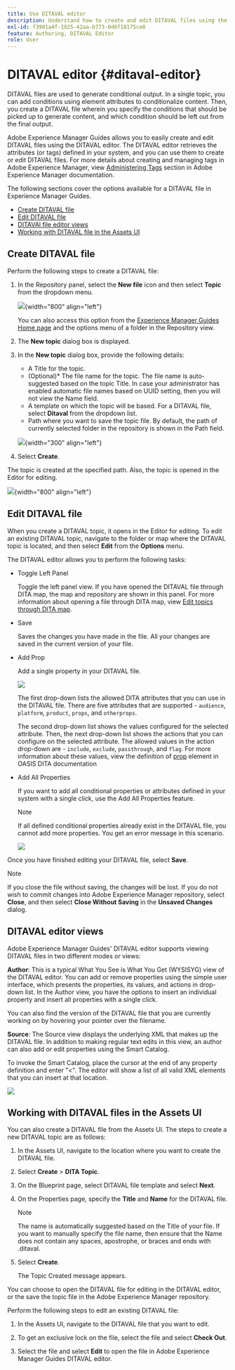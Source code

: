 ```yaml
---
title: Use DITAVAL editor
description: Understand how to create and edit DITAVAL files using the DIVATAL Editor in Adobe Experience Manager Guides. Know how the DITAVAL editor supports DITAVAL files in author and source views.
exl-id: f3901a4f-1925-42aa-b773-0d6f18175ce8
feature: Authoring, DITAVAL Editor
role: User
---
```

# DITAVAL editor {#ditaval-editor}

DITAVAL files are used to generate conditional output. In a single topic, you can add conditions using element attributes to conditionalize content. Then, you create a DITAVAL file wherein you specify the conditions that should be picked up to generate content, and which condition should be left out from the final output.

Adobe Experience Manager Guides allows you to easily create and edit DITAVAL files using the DITAVAL editor. The DITAVAL editor retrieves the attributes \(or tags\) defined in your system, and you can use them to create or edit DITAVAL files. For more details about creating and managing tags in Adobe Experience Manager, view [Administering Tags](https://experienceleague.adobe.com/docs/experience-manager-cloud-service/sites/authoring/features/tags.html?lang=en) section in Adobe Experience Manager documentation.

The following sections cover the options available for a DITAVAL file in Experience Manager Guides.

- [Create DITAVAL file](#create-ditaval-file)
- [Edit DITAVAL file](#edit-ditaval-file)
- [DITAVAl file editor views](#ditaval-editor-views)
- [Working with DITAVAL file in the Assets UI](#working-with-ditaval-files-in-the-assets-ui)

## Create DITAVAL file 

Perform the following steps to create a DITAVAL file:

1. In the Repository panel, select the **New file** icon and then select **Topic** from the dropdown menu. 

    ![](images/new-file-option.png){width="800" align="left"}

    You can also access this option from the [Experience Manager Guides Home page](./intro-home-page.md) and the options menu of a folder in the Repository view. 

2. The **New topic** dialog box is displayed.
    
3. In the **New topic** dialog box, provide the following details:
    - A Title for the topic.
    - \(Optional\)* The file name for the topic. The file name is auto-suggested based on the topic Title. In case your administrator has enabled automatic file names based on UUID setting, then you will not view the Name field.
    - A template on which the topic will be based. For a DITAVAL file, select **Ditaval** from the dropdown list.
    - Path where you want to save the topic file. By default, the path of currently selected folder in the repository is shown in the Path field.

    ![](images/new-topic-dialog-ditaval.png){width="300" align="left"}

    
4. Select **Create**. 
    
The topic is created at the specified path. Also, the topic is opened in the Editor for editing.

![](images/ditaval-file-editor.png){width="800" align="left"}

## Edit DITAVAL file

When you create a DITAVAL topic, it opens in the Editor for editing. To edit an existing DITAVAL topic, navigate to the folder or map where the DITAVAL topic is located, and then select **Edit** from the **Options** menu.

The DITAVAL editor allows you to perform the following tasks:

- Toggle Left Panel

   Toggle the left panel view. If you have opened the DITAVAL file through DITA map, the map and repository are shown in this panel. For more information about opening a file through DITA map, view [Edit topics through DITA map](map-editor-advanced-map-editor.md#id17ACJ0F0FHS).

- Save

   Saves the changes you have made in the file. All your changes are saved in the current version of your file.

- Add Prop
    
   Add a single property in your DITAVAL file.

   ![](images/ditaval-editor-props-new.png)

   The first drop-down lists the allowed DITA attributes that you can use in the DITAVAL file. There are five attributes that are supported - `audience`, `platform`, `product`, `props`, and `otherprops`.

    The second drop-down list shows the values configured for the selected attribute. Then, the next drop-down list shows the actions that you can configure on the selected attribute. The allowed values in the action drop-down are - `include`, `exclude`, `passthrough`, and `flag`. For more information about these values, view the definition of [prop](http://docs.oasis-open.org/dita/dita/v1.3/errata01/os/complete/part3-all-inclusive/langRef/ditaval/ditaval-prop.html#ditaval-prop) element in OASIS DITA documentation

- Add All Properties

   If you want to add all conditional properties or attributes defined in your system with a single click, use the Add All Properties feature.

    >[!NOTE]
    >
    > If all defined conditional properties already exist in the DITAVAL file, you cannot add more properties. You get an error message in this scenario.

    ![](images/ditaval-all-props-new.png)

Once you have finished editing your DITAVAL file, select **Save**.

>[!NOTE]
>
> If you close the file without saving, the changes will be lost. If you do not wish to commit changes into Adobe Experience Manager repository, select **Close**, and then select **Close Without Saving** in the **Unsaved Changes** dialog.

## DITAVAL editor views 

Adobe Experience Manager Guides' DITAVAL editor supports viewing DITAVAL files in two different modes or views:

**Author**:   This is a typical What You See is What You Get \(WYSISYG\) view of the DITAVAL editor. You can add or remove properties using the simple user interface, which presents the properties, its values, and actions in drop-down list. In the Author view, you have the options to insert an individual property and insert all properties with a single click.

You can also find the version of the DITAVAL file that you are currently working on by hovering your pointer over the filename.

**Source**:   The Source view displays the underlying XML that makes up the DITAVAL file. In addition to making regular text edits in this view, an author can also add or edit properties using the Smart Catalog.

To invoke the Smart Catalog, place the cursor at the end of any property definition and enter "<". The editor will show a list of all valid XML elements that you can insert at that location.

![](images/ditaval-source-view-new.png)


## Working with DITAVAL files in the Assets UI

You can also create a DITAVAL file from the Assets UI. The steps to create a new DITAVAL topic are as follows:

1.  In the Assets UI, navigate to the location where you want to create the DITAVAL file.

1.  Select **Create** \> **DITA Topic**.

1.  On the Blueprint page, select DITAVAL file template and select **Next**.

1.  On the Properties page, specify the **Title** and **Name** for the DITAVAL file.

    >[!NOTE]
    >
    > The name is automatically suggested based on the Title of your file. If you want to manually specify the file name, then ensure that the Name does not contain any spaces, apostrophe, or braces and ends with .ditaval.

1.  Select **Create**. 

    The Topic Created message appears.

You can choose to open the DITAVAL file for editing in the DITAVAL editor, or the save the topic file in the Adobe Experience Manager repository.

Perform the following steps to edit an existing DITAVAL file:

1.  In the Assets UI, navigate to the DITAVAL file that you want to edit.

1.  To get an exclusive lock on the file, select the file and select **Check Out**.

1.  Select the file and select **Edit** to open the file in Adobe Experience Manager Guides DITAVAL editor.



